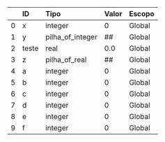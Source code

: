 |    | ID    | Tipo             | Valor   | Escopo   |
|---:|:------|:-----------------|:--------|:---------|
|  0 | x     | integer          | 0       | Global   |
|  1 | y     | pilha_of_integer | ##      | Global   |
|  2 | teste | real             | 0.0     | Global   |
|  3 | z     | pilha_of_real    | ##      | Global   |
|  4 | a     | integer          | 0       | Global   |
|  5 | b     | integer          | 0       | Global   |
|  6 | c     | integer          | 0       | Global   |
|  7 | d     | integer          | 0       | Global   |
|  8 | e     | integer          | 0       | Global   |
|  9 | f     | integer          | 0       | Global   |